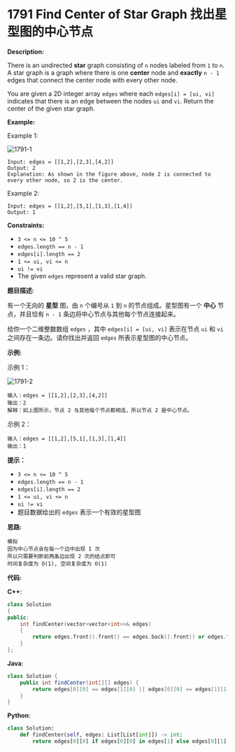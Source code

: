 # 1791 Find Center of Star Graph 找出星型图的中心节点

__Description:__

There is an undirected __star__ graph consisting of `n` nodes labeled from `1` to `n`. A star graph is a graph where there is one __center__ node and __exactly__ `n - 1` edges that connect the center node with every other node.

You are given a 2D integer array `edges` where each `edges[i] = [ui, vi]` indicates that there is an edge between the nodes `ui` and `vi`. Return the center of the given star graph.

__Example:__

Example 1:

![1791-1](https://assets.leetcode.com/uploads/2021/02/24/star_graph.png)

```text
Input: edges = [[1,2],[2,3],[4,2]]
Output: 2
Explanation: As shown in the figure above, node 2 is connected to every other node, so 2 is the center.
```

Example 2:

```text
Input: edges = [[1,2],[5,1],[1,3],[1,4]]
Output: 1
```

__Constraints:__

- `3 <= n <= 10 ^ 5`
- `edges.length == n - 1`
- `edges[i].length == 2`
- `1 <= ui, vi <= n`
- `ui != vi`
- The given `edges` represent a valid star graph.

__题目描述:__

有一个无向的 __星型__ 图，由 `n` 个编号从 `1` 到 `n` 的节点组成。星型图有一个 __中心__ 节点，并且恰有 `n - 1` 条边将中心节点与其他每个节点连接起来。

给你一个二维整数数组 `edges` ，其中 `edges[i] = [ui, vi]` 表示在节点 `ui` 和 `vi` 之间存在一条边。请你找出并返回 `edges` 所表示星型图的中心节点。

__示例:__

示例 1：

![1791-2](https://assets.leetcode-cn.com/aliyun-lc-upload/uploads/2021/03/14/star_graph.png)

```text
输入：edges = [[1,2],[2,3],[4,2]]
输出：2
解释：如上图所示，节点 2 与其他每个节点都相连，所以节点 2 是中心节点。
```

示例 2：

```text
输入：edges = [[1,2],[5,1],[1,3],[1,4]]
输出：1
```

__提示：__

- `3 <= n <= 10 ^ 5`
- `edges.length == n - 1`
- `edges[i].length == 2`
- `1 <= ui, vi <= n`
- `ui != vi`
- 题目数据给出的 `edges` 表示一个有效的星型图

__思路:__

```text
模拟
因为中心节点会在每一个边中出现 1 次
所以只需要判断前两条边出现 2 次的结点即可
时间复杂度为 O(1), 空间复杂度为 O(1)
```

__代码:__

__C++__:

```C++
class Solution 
{
public:
    int findCenter(vector<vector<int>>& edges) 
    {
        return edges.front().front() == edges.back().front() or edges.front().front() == edges.back().back() ? edges.front().front() : edges.front().back();
    }
};
```

__Java__:

```Java
class Solution {
    public int findCenter(int[][] edges) {
        return edges[0][0] == edges[1][0] || edges[0][0] == edges[1][1] ? edges[0][0] : edges[0][1];
    }
}
```

__Python__:

```Python
class Solution:
    def findCenter(self, edges: List[List[int]]) -> int:
        return edges[0][0] if edges[0][0] in edges[1] else edges[0][1]
```

